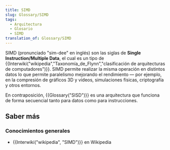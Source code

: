 ```yaml
---
title: SIMD
slug: Glossary/SIMD
tags:
  - Arquitectura
  - Glosario
  - SIMD
translation_of: Glossary/SIMD
---
```


SIMD (pronunciado "sim-dee" en inglés) son las siglas de **Single Instruction/Multiple Data**, el cual es un tipo de {{Interwiki("wikipedia","Taxonomía_de_Flynn","clasificación de arquitecturas de computadores")}}. SIMD permite realizar la misma operación en distintos datos lo que permite paralelismo mejorando el rendimiento — por ejemplo, en la compresión de gráficos 3D y videos, simulaciones físicas, criptografía y otros entornos.

En contraposición, {{Glossary("SISD")}} es una arquitectura que funciona de forma secuencial tanto para datos como para instrucciones.

## Saber más

### Conocimientos generales

- {{Interwiki("wikipedia", "SIMD")}} en Wikipedia
